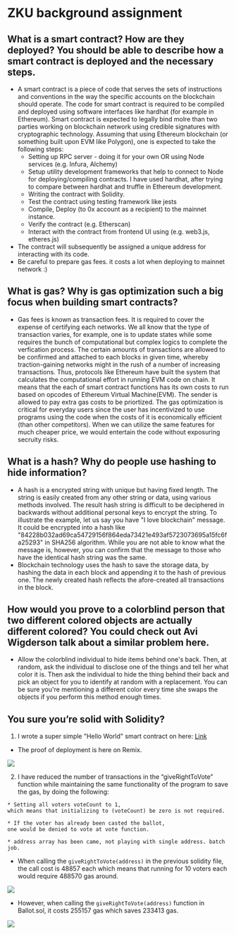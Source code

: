 # ZKU background assignment
## What is a smart contract? How are they deployed? You should be able to describe how a smart contract is deployed and the necessary steps. 
* A smart contract is a piece of code that serves the sets of instructions and conventions in the way the specific accounts on the blockchain should operate. The code for smart contract is required to be compiled and deployed using software interfaces like hardhat (for example in Ethereum). Smart contract is expected to legally bind molre than two parties working on blockchain network using credible signatures with cryptographic technology. Assuming that using Ethereum blockchain (or something built upon EVM like Polygon), one is expected to take the following steps:
    * Setting up RPC server - doing it for your own OR using Node services (e.g. Infura, Alchemy)
    * Setup utility development frameworks that help to connect to Node for deploying/compiling contracts. I have used hardhat, after trying to compare between hardhat and truffle in Ethereum development.
    * Writing the contract with Solidity.
    * Test the contract using testing framework like jests
    * Compile, Deploy (to 0x account as a recipient) to the mainnet instance.
    * Verify the contract (e.g. Etherscan)
    * Interact with the contract from frontend UI using (e.g. web3.js, etheres.js)
* The contract will subsequently be assigned a unique address for interacting with its code.
* Be careful to prepare gas fees. it costs a lot when deploying to mainnet network :)

## What is gas? Why is gas optimization such a big focus when building smart contracts?
* Gas fees is known as transaction fees. It is required to cover the expense of certifying each networks. We all know that the type of transaction varies, for example, one is to update states while some requires the bunch of computational but complex logics to complete the verfication process. The certain amounts of transactions are allowed to be confirmed and attached to each blocks in given time, whereby traction-gaining networks might in the rush of a number of increasing transactions. Thus, protocols like Ethereum have built the system that calculates the computational effort in running EVM code on chain. It means that the each of smart contract functions has its own costs to run based on opcodes of Ethereum Virtual Machine(EVM). The sender is allowed to pay extra gas costs to be priortized. The gas optimization is critical for everyday users since the user has incentivized to use programs using the code when the costs of it is economically efficient (than other competitors). When we can utilize the same features for much cheaper price, we would entertain the code without exposuring secruity risks.

## What is a hash? Why do people use hashing to hide information?
* A hash is a encrypted string with unique but having fixed length. The string is easily created from any other string or data, using various methods involved. The result hash string is difficult to be deciphered in backwards without additional personal keys to encrypt the string. To illustrate the example, let us say you have "I love blockchain" message. It could be encrypted into a hash like "84228b032ad69ca54729156f864eda73421e493af5723073695a15fc6fa25293" in SHA256 algorithm. While you are not able to know what the message is, however, you can confirm that the message to those who have the identical hash string was the same.
* Blockchain technology uses the hash to save the storage data, by hashing the data in each block and appending it to the hash of previous one. The newly created hash reflects the afore-created all transactions in the block.

## How would you prove to a colorblind person that two different colored objects are actually different colored? You could check out Avi Wigderson talk about a similar problem here.
* Allow the colorblind individual to hide items behind one's back. Then, at random, ask the individual to disclose one of the things and tell her what color it is. Then ask the individual to hide the thing behind their back and pick an object for you to identify at random with a replacement. You can be sure you're mentioning a different color every time she swaps the objects if you perform this method enough times.

## You sure you’re solid with Solidity?
1. I wrote a super simple "Hello World" smart contract on here: [Link](https://github.com/jypthemiracle/ZKU-background-assignment/blob/master/contracts/HelloWorld.sol)
* The proof of deployment is here on Remix.

![](https://i.imgur.com/wUXoYzH.png)

2. I have reduced the number of transactions in the “giveRightToVote” function while maintaining the same functionality of the program to save the gas, by doing the following:
```
* Setting all voters voteCount to 1,
which means that initializing to (voteCount) be zero is not required.

* If the voter has already been casted the ballot,
one would be denied to vote at vote function.

* address array has been came, not playing with single address. batch job.
```
* When calling the ```giveRightToVote(address)``` in the previous solidity file, the call cost is 48857 each which means that running for 10 voters each would require 488570 gas around.

![](https://i.imgur.com/7wEmAFJ.png)

* However, when calling the ```giveRightToVote(address)``` function in Ballot.sol, it costs 255157 gas which saves 233413 gas.

![](https://i.imgur.com/uw2ZmqO.png)
